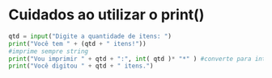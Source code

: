 # Cuidados ao utilizar o print()

````python
qtd = input("Digite a quantidade de itens: ")
print("Você tem " + (qtd + " itens!"))
#imprime sempre string
print("Vou imprimir " + qtd + ":", int( qtd )* "*" ) #converte para inteiro e multiplica
print("Você digitou " + qtd + " itens.")
````